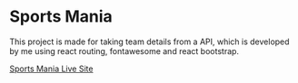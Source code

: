 # Sports Mania
This project is made for taking team details from a API, which is developed by me using react routing, fontawesome and react bootstrap.


[Sports Mania Live Site](https://jovial-euler-2a9421.netlify.app/)
